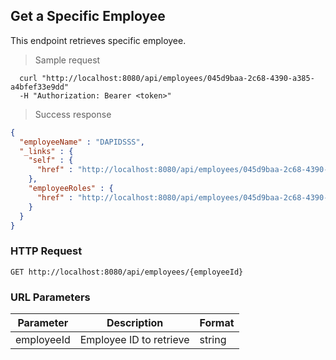 
## Get a Specific Employee
This endpoint retrieves specific employee.

> Sample request

```shell
  curl "http://localhost:8080/api/employees/045d9baa-2c68-4390-a385-a4bfef33e9dd"
  -H "Authorization: Bearer <token>"
```

> Success response

```json
{
  "employeeName" : "DAPIDSSS",
  "_links" : {
    "self" : {
      "href" : "http://localhost:8080/api/employees/045d9baa-2c68-4390-a385-a4bfef33e9dd"
    },
    "employeeRoles" : {
      "href" : "http://localhost:8080/api/employees/045d9baa-2c68-4390-a385-a4bfef33e9dd/employeeRoles"
    }
  }
}
```

### HTTP Request

`GET http://localhost:8080/api/employees/{employeeId}`

### URL Parameters

Parameter | Description | Format
--------- | ----------- | ---------
employeeId | Employee ID to retrieve | string